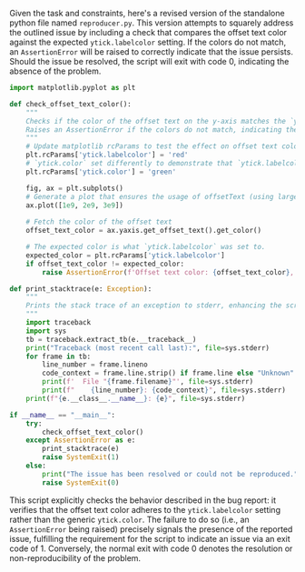 Given the task and constraints, here's a revised version of the standalone python file named `reproducer.py`. This version attempts to squarely address the outlined issue by including a check that compares the offset text color against the expected `ytick.labelcolor` setting. If the colors do not match, an `AssertionError` will be raised to correctly indicate that the issue persists. Should the issue be resolved, the script will exit with code 0, indicating the absence of the problem.

```python
import matplotlib.pyplot as plt

def check_offset_text_color():
    """
    Checks if the color of the offset text on the y-axis matches the `ytick.labelcolor` setting.
    Raises an AssertionError if the colors do not match, indicating the presence of the issue.
    """
    # Update matplotlib rcParams to test the effect on offset text color.
    plt.rcParams['ytick.labelcolor'] = 'red'
    # `ytick.color` set differently to demonstrate that `ytick.labelcolor` should dictate the offset text color.
    plt.rcParams['ytick.color'] = 'green'  

    fig, ax = plt.subplots()
    # Generate a plot that ensures the usage of offsetText (using large numbers)
    ax.plot([1e9, 2e9, 3e9])
    
    # Fetch the color of the offset text
    offset_text_color = ax.yaxis.get_offset_text().get_color()

    # The expected color is what `ytick.labelcolor` was set to.
    expected_color = plt.rcParams['ytick.labelcolor']
    if offset_text_color != expected_color:
        raise AssertionError(f'Offset text color: {offset_text_color}, expected: {expected_color}')

def print_stacktrace(e: Exception):
    """
    Prints the stack trace of an exception to stderr, enhancing the script's debugging capability.
    """
    import traceback
    import sys
    tb = traceback.extract_tb(e.__traceback__)
    print("Traceback (most recent call last):", file=sys.stderr)
    for frame in tb:
        line_number = frame.lineno
        code_context = frame.line.strip() if frame.line else "Unknown"
        print(f'  File "{frame.filename}"', file=sys.stderr)
        print(f"    {line_number}: {code_context}", file=sys.stderr)
    print(f"{e.__class__.__name__}: {e}", file=sys.stderr)

if __name__ == "__main__":
    try:
        check_offset_text_color()
    except AssertionError as e:
        print_stacktrace(e)
        raise SystemExit(1)
    else:
        print("The issue has been resolved or could not be reproduced.")
        raise SystemExit(0)
```

This script explicitly checks the behavior described in the bug report: it verifies that the offset text color adheres to the `ytick.labelcolor` setting rather than the generic `ytick.color`. The failure to do so (i.e., an `AssertionError` being raised) precisely signals the presence of the reported issue, fulfilling the requirement for the script to indicate an issue via an exit code of 1. Conversely, the normal exit with code 0 denotes the resolution or non-reproducibility of the problem.